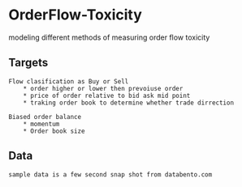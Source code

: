 # OrderFlow-Toxicity
modeling different methods of measuring order flow toxicity

## Targets
    Flow clasification as Buy or Sell
        * order higher or lower then prevoiuse order
        * price of order relative to bid ask mid point
        * traking order book to determine whether trade dirrection

    Biased order balance
        * momentum
        * Order book size
        
## Data
    sample data is a few second snap shot from databento.com
